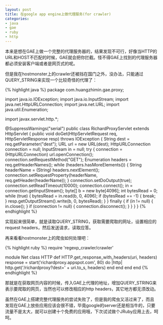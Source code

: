 ```yaml
---
layout: post
title: 在google app engine上做代理服务(for crawler)
categories:
- java
- gae
- ruby
- http
---
```

本来是想在GAE上做一个完整的代理服务器的，结果发现不可行，好像当HTTP的URL和HOST不匹配的时候，GAE就会把你拦截。怪不得GAE上找到的代理服务器都必须安装客户端或者是网页式的呢。

但是我在hostmonster上的crawler还被挡在国门之外，没办法，只能通过QUERY_STRING来实现一个比较奇怪的代理了：

{% highlight java %}
package com.huangzhimin.gae.proxy;

import java.io.IOException;
import java.io.InputStream;
import java.net.HttpURLConnection;
import java.net.URL;
import java.util.Enumeration;

import javax.servlet.http.*;

@SuppressWarnings("serial")
public class RichardProxyServlet extends HttpServlet {
    public void doGet(HttpServletRequest req, HttpServletResponse resp) throws IOException {
        String dest = req.getParameter("dest");
        URL url = new URL(dest);
        HttpURLConnection connection = null;
        InputStream in = null;
        try {
            connection = (HttpURLConnection) url.openConnection();
            connection.setRequestMethod("GET");
            Enumeration headers = req.getHeaderNames();
            while (headers.hasMoreElements()) {
                String headerName = (String) headers.nextElement();
                connection.setRequestProperty(headerName, req.getHeader(headerName));
            }
            connection.setDoOutput(true);
            connection.setReadTimeout(10000);
            connection.connect();
            in = connection.getInputStream();
            byte[] b = new byte[4096];
            int bytesRead = 0;
            while (true) {
                bytesRead = in.read(b, 0, 4096);
                if (bytesRead == -1) {
                    break;
                }
                resp.getOutputStream().write(b, 0, bytesRead);
            }
        } finally {
            if (in != null) {
                in.close();
            }
            if (connection != null) {
                connection.disconnect();
            }
        }
    }
}
{% endhighlight %}

实现起来很简单，就是读取QUERY_STRING，获取需要爬取的网址，设置相应的request headers，然后发送请求，读取应答。

再来看看hostmonster上的爬虫如何处理吧：

{% highlight ruby %}
require 'regexp_crawler/crawler'

module Net
  class HTTP
    def HTTP.get_response_with_headers(uri, headers)
      response = start('richardproxy.appspot.com', 80) do |http|
        http.get('/richardproxy?dest=' + uri.to_s, headers)
      end
    end
  end
end
{% endhighlight %}

那就是在获取网页内容的时候，传入GAE上代理的地址，增加QUERY_STRING来表示要爬取的网页，当然也可以修改相应的http headers，其它地方都无须改动。

虽然在GAE上搭建完整代理服务的尝试失败了，但是我的爬虫又活过来了，而且发现在GAE上放些应用应该会很不错，毕竟google的server还是相当牛的，只要流量不是太大，就可以创建十个免费的应用哦，下次试试做个JRuby应用上去，呵呵。

